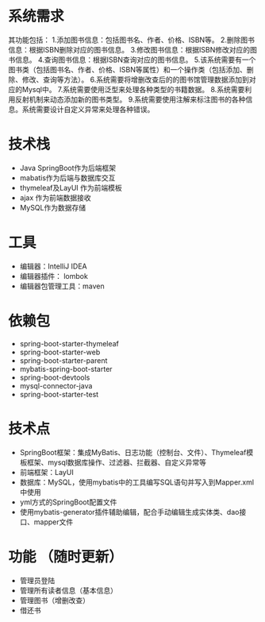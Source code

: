 # 系统需求
其功能包括：
1.添加图书信息：包括图书名、作者、价格、ISBN等。
2.删除图书信息：根据ISBN删除对应的图书信息。
3.修改图书信息：根据ISBN修改对应的图书信息。
4.查询图书信息：根据ISBN查询对应的图书信息。
5.该系统需要有一个图书类（包括图书名、作者、价格、ISBN等属性）和一个操作类（包括添加、删除、修改、查询等方法）。
6.系统需要将增删改查后的的图书馆管理数据添加到对应的Mysql中。
7.系统需要使用泛型来处理各种类型的书籍数据。
8.系统需要利用反射机制来动态添加新的图书类型。
9.系统需要使用注解来标注图书的各种信息。系统需要设计自定义异常来处理各种错误。

# 技术栈
- Java SpringBoot作为后端框架 
- mabatis作为后端与数据库交互
- thymeleaf及LayUI 作为前端模板
- ajax 作为前端数据接收
- MySQL作为数据存储

# 工具
-   编辑器：IntelliJ IDEA 
-   编辑器插件： lombok
-   编辑器包管理工具：maven

# 依赖包
- spring-boot-starter-thymeleaf 
- spring-boot-starter-web
- spring-boot-starter-parent
- mybatis-spring-boot-starter
- spring-boot-devtools
- mysql-connector-java
- spring-boot-starter-test

# 技术点
-  SpringBoot框架：集成MyBatis、日志功能（控制台、文件）、Thymeleaf模板框架、mysql数据库操作、过滤器、拦截器、自定义异常等
- 前端框架：LayUI
- 数据库：MySQL，使用mybatis中的工具编写SQL语句并写入到Mapper.xml中使用
- yml方式的SpringBoot配置文件
- 使用mybatis-generator插件辅助编辑，配合手动编辑生成实体类、dao接口、mapper文件



# 功能 （随时更新）
-   管理员登陆
-   管理所有读者信息（基本信息）
-   管理图书（增删改查）
-   借还书